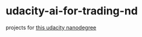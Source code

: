 # udacity-ai-for-trading-nd

projects for [this udacity nanodegree](https://www.udacity.com/course/ai-for-trading--nd880)
